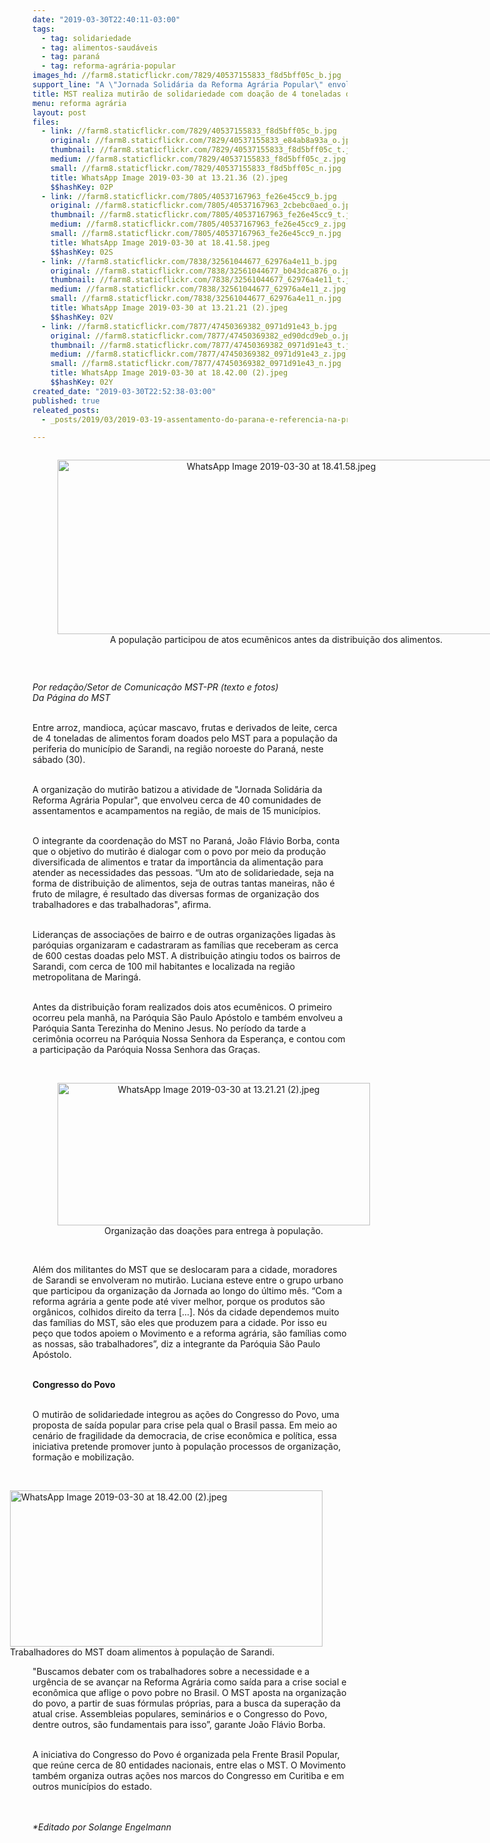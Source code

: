 ```yaml
---
date: "2019-03-30T22:40:11-03:00"
tags:
  - tag: solidariedade
  - tag: alimentos-saudáveis
  - tag: paraná
  - tag: reforma-agrária-popular
images_hd: //farm8.staticflickr.com/7829/40537155833_f8d5bff05c_b.jpg
support_line: "A \"Jornada Solidária da Reforma Agrária Popular\" envolveu cerca de 40 comunidades de assentamentos e acampamentos, de mais de 15 municípios, na região noroeste do estado"
title: MST realiza mutirão de solidariedade com doação de 4 toneladas de alimentos no Paraná
menu: reforma agrária
layout: post
files:
  - link: //farm8.staticflickr.com/7829/40537155833_f8d5bff05c_b.jpg
    original: //farm8.staticflickr.com/7829/40537155833_e84ab8a93a_o.jpg
    thumbnail: //farm8.staticflickr.com/7829/40537155833_f8d5bff05c_t.jpg
    medium: //farm8.staticflickr.com/7829/40537155833_f8d5bff05c_z.jpg
    small: //farm8.staticflickr.com/7829/40537155833_f8d5bff05c_n.jpg
    title: WhatsApp Image 2019-03-30 at 13.21.36 (2).jpeg
    $$hashKey: 02P
  - link: //farm8.staticflickr.com/7805/40537167963_fe26e45cc9_b.jpg
    original: //farm8.staticflickr.com/7805/40537167963_2cbebc0aed_o.jpg
    thumbnail: //farm8.staticflickr.com/7805/40537167963_fe26e45cc9_t.jpg
    medium: //farm8.staticflickr.com/7805/40537167963_fe26e45cc9_z.jpg
    small: //farm8.staticflickr.com/7805/40537167963_fe26e45cc9_n.jpg
    title: WhatsApp Image 2019-03-30 at 18.41.58.jpeg
    $$hashKey: 02S
  - link: //farm8.staticflickr.com/7838/32561044677_62976a4e11_b.jpg
    original: //farm8.staticflickr.com/7838/32561044677_b043dca876_o.jpg
    thumbnail: //farm8.staticflickr.com/7838/32561044677_62976a4e11_t.jpg
    medium: //farm8.staticflickr.com/7838/32561044677_62976a4e11_z.jpg
    small: //farm8.staticflickr.com/7838/32561044677_62976a4e11_n.jpg
    title: WhatsApp Image 2019-03-30 at 13.21.21 (2).jpeg
    $$hashKey: 02V
  - link: //farm8.staticflickr.com/7877/47450369382_0971d91e43_b.jpg
    original: //farm8.staticflickr.com/7877/47450369382_ed90dcd9eb_o.jpg
    thumbnail: //farm8.staticflickr.com/7877/47450369382_0971d91e43_t.jpg
    medium: //farm8.staticflickr.com/7877/47450369382_0971d91e43_z.jpg
    small: //farm8.staticflickr.com/7877/47450369382_0971d91e43_n.jpg
    title: WhatsApp Image 2019-03-30 at 18.42.00 (2).jpeg
    $$hashKey: 02Y
created_date: "2019-03-30T22:52:38-03:00"
published: true
releated_posts:
  - _posts/2019/03/2019-03-19-assentamento-do-parana-e-referencia-na-producao-de-organicos.md

---
```

<div style="text-align:center">
<figure class="image" style="display:inline-block"><img alt="WhatsApp Image 2019-03-30 at 18.41.58.jpeg" height="279" src="//farm8.staticflickr.com/7805/40537167963_fe26e45cc9_b.jpg" width="700" />
<figcaption>A popula&ccedil;&atilde;o participou de&nbsp;atos ecum&ecirc;nicos antes da distribui&ccedil;&atilde;o dos alimentos.</figcaption>
</figure>
</div>

<p>&nbsp;</p>

<p><em>Por reda&ccedil;&atilde;o/Setor de Comunica&ccedil;&atilde;o MST-PR (texto e fotos)<br />
Da&nbsp;P&aacute;gina do MST&nbsp;</em></p>

<p><br />
Entre arroz, mandioca, a&ccedil;&uacute;car mascavo, frutas e derivados de leite, cerca de 4 toneladas de alimentos foram doados pelo MST para a popula&ccedil;&atilde;o da periferia do munic&iacute;pio de Sarandi, na regi&atilde;o noroeste do Paran&aacute;, neste s&aacute;bado (30).&nbsp;<br />
&nbsp;</p>

<p>A organiza&ccedil;&atilde;o do mutir&atilde;o batizou a atividade de &quot;Jornada Solid&aacute;ria da Reforma Agr&aacute;ria Popular&quot;, que envolveu cerca de 40 comunidades de assentamentos e acampamentos na regi&atilde;o, de mais de 15 munic&iacute;pios.&nbsp;</p>

<p><br />
O integrante da coordena&ccedil;&atilde;o do MST no Paran&aacute;, Jo&atilde;o Fl&aacute;vio Borba, conta que o objetivo do mutir&atilde;o &eacute; dialogar com o povo por meio da produ&ccedil;&atilde;o diversificada de alimentos e tratar da import&acirc;ncia da alimenta&ccedil;&atilde;o para atender as necessidades das pessoas. &ldquo;Um ato de solidariedade, seja na forma de distribui&ccedil;&atilde;o de alimentos, seja de outras tantas maneiras, n&atilde;o &eacute; fruto de milagre, &eacute; resultado das diversas formas de organiza&ccedil;&atilde;o dos trabalhadores e das trabalhadoras&quot;, afirma.</p>

<p><br />
Lideran&ccedil;as de associa&ccedil;&otilde;es de bairro e de outras organiza&ccedil;&otilde;es ligadas &agrave;s par&oacute;quias organizaram e cadastraram as fam&iacute;lias que receberam as cerca de 600 cestas doadas pelo MST. A distribui&ccedil;&atilde;o atingiu todos os bairros de Sarandi, com cerca de 100 mil habitantes e localizada na regi&atilde;o metropolitana de Maring&aacute;.&nbsp;</p>

<p><br />
Antes da distribui&ccedil;&atilde;o foram realizados dois atos ecum&ecirc;nicos. O primeiro ocorreu pela manh&atilde;, na Par&oacute;quia S&atilde;o Paulo Ap&oacute;stolo e tamb&eacute;m envolveu a Par&oacute;quia Santa Terezinha do Menino Jesus. No per&iacute;odo da tarde a cerim&ocirc;nia ocorreu na Par&oacute;quia Nossa Senhora da Esperan&ccedil;a, e contou com a participa&ccedil;&atilde;o da Par&oacute;quia Nossa Senhora das Gra&ccedil;as.<br />
&nbsp;</p>

<div style="text-align:center">
<figure class="image" style="display:inline-block"><img alt="WhatsApp Image 2019-03-30 at 13.21.21 (2).jpeg" height="228" src="//farm8.staticflickr.com/7838/32561044677_62976a4e11_b.jpg" width="500" />
<figcaption>Organiza&ccedil;&atilde;o das doa&ccedil;&otilde;es para entrega &agrave; popula&ccedil;&atilde;o.</figcaption>
</figure>
</div>

<p><br />
Al&eacute;m dos militantes do MST que se deslocaram para a cidade, moradores de Sarandi se envolveram no mutir&atilde;o. Luciana esteve entre o grupo urbano que participou da organiza&ccedil;&atilde;o da Jornada ao longo do &uacute;ltimo m&ecirc;s. &ldquo;Com a reforma agr&aacute;ria a gente pode at&eacute; viver melhor, porque os produtos s&atilde;o org&acirc;nicos, colhidos direito da terra [...]. N&oacute;s da cidade dependemos muito das fam&iacute;lias do MST, s&atilde;o eles que produzem para a cidade. Por isso eu pe&ccedil;o que todos apoiem o Movimento e a reforma agr&aacute;ria, s&atilde;o fam&iacute;lias como as nossas, s&atilde;o trabalhadores&rdquo;, diz a integrante da Par&oacute;quia S&atilde;o Paulo Ap&oacute;stolo.&nbsp; &nbsp;<br />
&nbsp;</p>

<p><strong>Congresso do Povo&nbsp;</strong><br />
&nbsp;</p>

<p>O mutir&atilde;o de solidariedade integrou as a&ccedil;&otilde;es do Congresso do Povo, uma proposta de sa&iacute;da popular para crise pela qual o Brasil passa. Em meio ao cen&aacute;rio de fragilidade da democracia, de crise econ&ocirc;mica e pol&iacute;tica, essa iniciativa pretende promover junto &agrave; popula&ccedil;&atilde;o processos de organiza&ccedil;&atilde;o, forma&ccedil;&atilde;o e mobiliza&ccedil;&atilde;o.&nbsp;<br />
&nbsp;</p>

<figure class="image" style="float:right"><img alt="WhatsApp Image 2019-03-30 at 18.42.00 (2).jpeg" height="250" src="//farm8.staticflickr.com/7877/47450369382_0971d91e43_b.jpg" width="500" />
<figcaption>Trabalhadores do MST doam alimentos &agrave; popula&ccedil;&atilde;o de Sarandi.</figcaption>
</figure>

<p>&quot;Buscamos debater com os trabalhadores sobre a necessidade e a urg&ecirc;ncia de se avan&ccedil;ar na Reforma Agr&aacute;ria como sa&iacute;da para a crise social e econ&ocirc;mica que aflige o povo pobre no Brasil. O MST aposta na organiza&ccedil;&atilde;o do povo, a partir de suas f&oacute;rmulas pr&oacute;prias, para a busca da supera&ccedil;&atilde;o da atual crise. Assembleias populares, semin&aacute;rios e o Congresso do Povo, dentre outros, s&atilde;o fundamentais para isso&rdquo;, garante Jo&atilde;o Fl&aacute;vio Borba.&nbsp;</p>

<p><br />
A iniciativa do Congresso do Povo &eacute; organizada pela Frente Brasil Popular, que re&uacute;ne cerca de 80 entidades nacionais, entre elas o MST. O Movimento tamb&eacute;m organiza outras a&ccedil;&otilde;es nos marcos do Congresso em Curitiba e em outros munic&iacute;pios do estado.&nbsp;<br />
<br />
&nbsp;</p>

<p><em>*Editado por Solange Engelmann</em></p>
